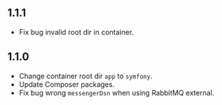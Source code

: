1.1.1
-------------------------------------------------------------------
+ Fix bug invalid root dir in container.

1.1.0
-------------------------------------------------------------------
+ Change container root dir `app` to `symfony`.
+ Update Composer packages.
+ Fix bug wrong `messengerDsn` when using RabbitMQ external.